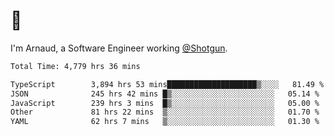 # 👋

I'm Arnaud, a Software Engineer working [@Shotgun](https://shotgun.live).

<!--START_SECTION:waka-->

```txt
Total Time: 4,779 hrs 36 mins

TypeScript        3,894 hrs 53 mins████████████████████▒░░░░   81.49 %
JSON              245 hrs 42 mins █▒░░░░░░░░░░░░░░░░░░░░░░░   05.14 %
JavaScript        239 hrs 3 mins  █▒░░░░░░░░░░░░░░░░░░░░░░░   05.00 %
Other             81 hrs 22 mins  ▒░░░░░░░░░░░░░░░░░░░░░░░░   01.70 %
YAML              62 hrs 7 mins   ▒░░░░░░░░░░░░░░░░░░░░░░░░   01.30 %
```

<!--END_SECTION:waka-->
